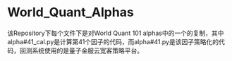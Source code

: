 # World_Quant_Alphas　
该Repository下每个文件下是对World Quant 101 alphas中的一个的复制，其中alpha#41_cal.py是计算第41个因子的代码，而alpha#41.py是该因子策略化的代码，回测系统使用的是量子金服云宽客策略平台。
